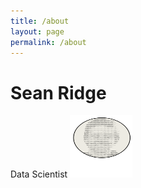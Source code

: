 ```yaml
---
title: /about
layout: page
permalink: /about
---
```


# Sean Ridge
Data Scientist <img src="/assets/avatar.svg" alt="Sean" title="A cute kitten" width="100" height="100" />
